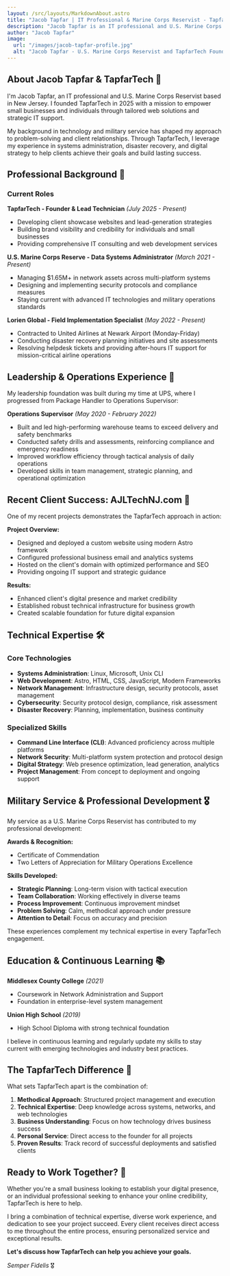 ```yaml
---
layout: /src/layouts/MarkdownAbout.astro
title: "Jacob Tapfar | IT Professional & Marine Corps Reservist - TapfarTech 🚀"
description: "Jacob Tapfar is an IT professional and U.S. Marine Corps Reservist who founded TapfarTech to empower small businesses through tailored web solutions. Expert in systems administration, disaster recovery, and digital strategy."
author: "Jacob Tapfar"
image:
  url: "/images/jacob-tapfar-profile.jpg"
  alt: "Jacob Tapfar - U.S. Marine Corps Reservist and TapfarTech Founder working on laptop"
---
```


## About Jacob Tapfar & TapfarTech 🚀

I'm Jacob Tapfar, an IT professional and U.S. Marine Corps Reservist based in New Jersey. I founded TapfarTech in 2025 with a mission to empower small businesses and individuals through tailored web solutions and strategic IT support.

My background in technology and military service has shaped my approach to problem-solving and client relationships. Through TapfarTech, I leverage my experience in systems administration, disaster recovery, and digital strategy to help clients achieve their goals and build lasting success.

## Professional Background 💼

### **Current Roles**

**TapfarTech - Founder & Lead Technician** *(July 2025 - Present)*

- Developing client showcase websites and lead-generation strategies
- Building brand visibility and credibility for individuals and small businesses
- Providing comprehensive IT consulting and web development services

**U.S. Marine Corps Reserve - Data Systems Administrator** *(March 2021 - Present)*

- Managing $1.65M+ in network assets across multi-platform systems
- Designing and implementing security protocols and compliance measures
- Staying current with advanced IT technologies and military operations standards

**Lorien Global - Field Implementation Specialist** *(May 2022 - Present)*

- Contracted to United Airlines at Newark Airport (Monday-Friday)
- Conducting disaster recovery planning initiatives and site assessments
- Resolving helpdesk tickets and providing after-hours IT support for mission-critical airline operations

## Leadership & Operations Experience 🎯

My leadership foundation was built during my time at UPS, where I progressed from Package Handler to Operations Supervisor:

**Operations Supervisor** *(May 2020 - February 2022)*

- Built and led high-performing warehouse teams to exceed delivery and safety benchmarks
- Conducted safety drills and assessments, reinforcing compliance and emergency readiness
- Improved workflow efficiency through tactical analysis of daily operations
- Developed skills in team management, strategic planning, and operational optimization

## Recent Client Success: AJLTechNJ.com 🌟

One of my recent projects demonstrates the TapfarTech approach in action:

**Project Overview:**

- Designed and deployed a custom website using modern Astro framework
- Configured professional business email and analytics systems
- Hosted on the client's domain with optimized performance and SEO
- Providing ongoing IT support and strategic guidance

**Results:**

- Enhanced client's digital presence and market credibility
- Established robust technical infrastructure for business growth
- Created scalable foundation for future digital expansion

## Technical Expertise 🛠️

### **Core Technologies**

- **Systems Administration**: Linux, Microsoft, Unix CLI
- **Web Development**: Astro, HTML, CSS, JavaScript, Modern Frameworks
- **Network Management**: Infrastructure design, security protocols, asset management
- **Cybersecurity**: Security protocol design, compliance, risk assessment
- **Disaster Recovery**: Planning, implementation, business continuity

### **Specialized Skills**

- **Command Line Interface (CLI)**: Advanced proficiency across multiple platforms
- **Network Security**: Multi-platform system protection and protocol design
- **Digital Strategy**: Web presence optimization, lead generation, analytics
- **Project Management**: From concept to deployment and ongoing support

## Military Service & Professional Development 🎖️

My service as a U.S. Marine Corps Reservist has contributed to my professional development:

**Awards & Recognition:**

- Certificate of Commendation
- Two Letters of Appreciation for Military Operations Excellence

**Skills Developed:**

- **Strategic Planning**: Long-term vision with tactical execution
- **Team Collaboration**: Working effectively in diverse teams
- **Process Improvement**: Continuous improvement mindset
- **Problem Solving**: Calm, methodical approach under pressure
- **Attention to Detail**: Focus on accuracy and precision

These experiences complement my technical expertise in every TapfarTech engagement.

## Education & Continuous Learning 📚

**Middlesex County College** *(2021)*

- Coursework in Network Administration and Support
- Foundation in enterprise-level system management

**Union High School** *(2019)*

- High School Diploma with strong technical foundation

I believe in continuous learning and regularly update my skills to stay current with emerging technologies and industry best practices.

## The TapfarTech Difference 🚀

What sets TapfarTech apart is the combination of:

1. **Methodical Approach**: Structured project management and execution
2. **Technical Expertise**: Deep knowledge across systems, networks, and web technologies
3. **Business Understanding**: Focus on how technology drives business success
4. **Personal Service**: Direct access to the founder for all projects
5. **Proven Results**: Track record of successful deployments and satisfied clients

## Ready to Work Together? 🤝

Whether you're a small business looking to establish your digital presence, or an individual professional seeking to enhance your online credibility, TapfarTech is here to help.

I bring a combination of technical expertise, diverse work experience, and dedication to see your project succeed. Every client receives direct access to me throughout the entire process, ensuring personalized service and exceptional results.

**Let's discuss how TapfarTech can help you achieve your goals.**

*Semper Fidelis* 🎖️